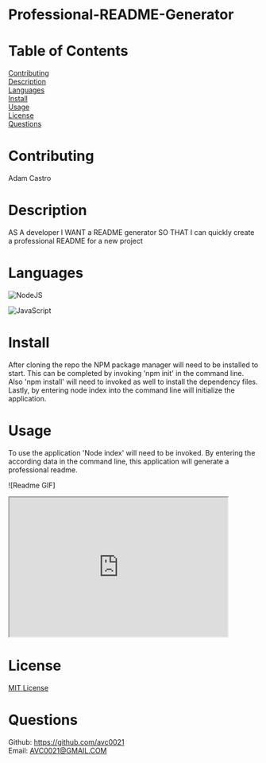 # Professional-README-Generator

# Table of Contents
  [Contributing](#name)</br>
  [Description](#description)</br>
  [Languages](#languages)</br>
  [Install](#install)</br>
  [Usage](#usage)</br>
  [License](#license)</br>
  [Questions](#github)</br>

# Contributing
Adam Castro

# Description
AS A developer
I WANT a README generator
SO THAT I can quickly create a professional README for a new project

# Languages
![NodeJS](https://img.shields.io/badge/node.js-6DA55F?style=for-the-badge&logo=node.js&logoColor=white)

![JavaScript](https://img.shields.io/badge/javascript-%23323330.svg?style=for-the-badge&logo=javascript&logoColor=%23F7DF1E)

# Install
After cloning the repo the NPM package manager will need to be installed to start. This can be completed by invoking 'npm init' in the command line. Also 'npm install' will need to invoked as well to install the dependency files. Lastly, by entering node index into the command line will initialize the application.

# Usage
To use the application 'Node index' will need to be invoked. By entering the according data in the command line, this application will generate a professional readme.


![Readme GIF]
<iframe src="https://drive.google.com/file/d/1Ct4J1tCCbKCVDYLR7Jmfy5MeXQR6gLe-/preview" width="440" height="280"></iframe>



# License
[MIT License](https://opensource.org/licenses/MIT)

# Questions
Github: https://github.com/avc0021</br>
Email: AVC0021@GMAIL.COM
